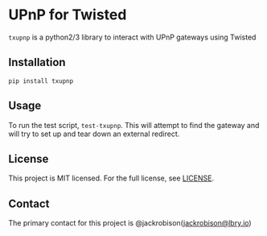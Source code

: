 # UPnP for Twisted

`txupnp` is a python2/3 library to interact with UPnP gateways using Twisted

## Installation

`pip install txupnp`

## Usage

To run the test script, `test-txupnp`. This will attempt to find the gateway and will try to set up and tear down an external redirect.

## License

This project is MIT licensed. For the full license, see [LICENSE](LICENSE).

## Contact

The primary contact for this project is @jackrobison(jackrobison@lbry.io)
